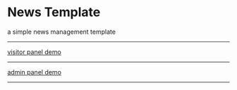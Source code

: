 # News Template 

a simple news management template

---

<a href="https://code-with-rashed.github.io/news-template/" target="_blank">visitor panel demo</a>

---
<a href="https://code-with-rashed.github.io/news-template/admin/dashboard.html" target="_blank">admin panel demo</a>

---